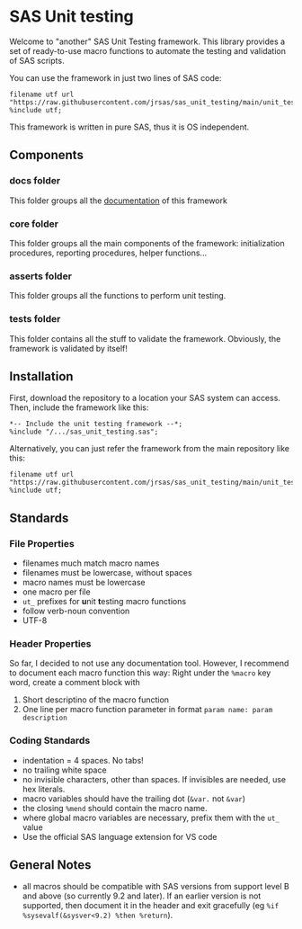 # SAS Unit testing

Welcome to "another" SAS Unit Testing framework. This library provides a set of ready-to-use macro functions to automate the testing and validation of SAS scripts.

You can use the framework in just two lines of SAS code:

```sas
filename utf url "https://raw.githubusercontent.com/jrsas/sas_unit_testing/main/unit_testing.sas";
%include utf;
```

This framework is written in pure SAS, thus it is OS independent.

## Components

### docs folder

This folder groups all the [documentation](./docs/index.md) of this framework

### core folder

This folder groups all the main components of the framework: initialization procedures, reporting procedures, helper functions...

### asserts folder

This folder groups all the functions to perform unit testing.

### tests folder

This folder contains all the stuff to validate the framework. Obviously, the framework is validated by itself!

## Installation

First, download the repository to a location your SAS system can access.
Then, include the framework like this:
```sas
*-- Include the unit testing framework --*;
%include "/.../sas_unit_testing.sas";
```

Alternatively, you can just refer the framework from the main repository like this:
```sas
filename utf url "https://raw.githubusercontent.com/jrsas/sas_unit_testing/main/unit_testing.sas";
%include utf;
```

## Standards

### File Properties

- filenames much match macro names
- filenames must be lowercase, without spaces
- macro names must be lowercase
- one macro per file
- `ut_` prefixes for **u**nit **t**esting macro functions
- follow verb-noun convention
- UTF-8

### Header Properties

So far, I decided to not use any documentation tool. However, I recommend to document each macro function this way:
Right under the `%macro` key word, create a comment block with
1) Short descriptino of the macro function
2) One line per macro function parameter in format `param name: param description`

### Coding Standards

- indentation = 4 spaces. No tabs!
- no trailing white space
- no invisible characters, other than spaces. If invisibles are needed, use hex literals.
- macro variables should have the trailing dot (`&var.` not `&var`)
- the closing `%mend` should contain the macro name.
- where global macro variables are necessary, prefix them with the `ut_` value
- Use the official SAS language extension for VS code

## General Notes

- all macros should be compatible with SAS versions from support level B and above (so currently 9.2 and later). If an earlier version is not supported, then  document it in the header and exit gracefully (eg `%if %sysevalf(&sysver<9.2) %then %return`).
